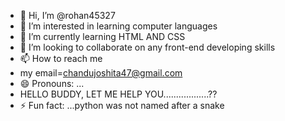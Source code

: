 - 👋 Hi, I’m @rohan45327
- 👀 I’m interested in learning computer languages
- 🌱 I’m currently learning HTML AND CSS 
- 💞️ I’m looking to collaborate on any front-end developing skills
- 📫 How to reach me
- my email=chandujoshita47@gmail.com
- 😄 Pronouns: ...
- HELLO BUDDY, LET ME HELP YOU..................??
- ⚡ Fun fact: ...python was not named after a snake

<!---
rohan45327/rohan45327 is a ✨ special ✨ repository because its `README.md` (this file) appears on your GitHub profile.
You can click the Preview link to take a look at your changes.
--->

